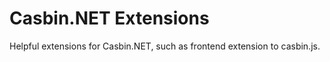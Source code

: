# Casbin.NET Extensions
Helpful extensions for Casbin.NET, such as frontend extension to casbin.js.
